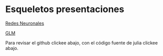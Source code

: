 # Esqueletos presentaciones

[Redes Neuronales](https://github.com/gquinche/biocompuUNAL/RedesNeuronales.jl.html)

[GLM](https://github.com/gquinche/biocompuUNAL/GLM.jl.html)

Para revisar el github clickee abajo, con el código fuente de julia clickee abajo.

